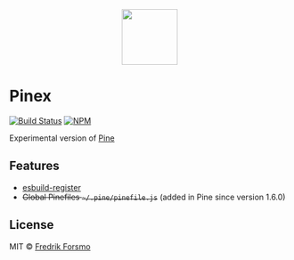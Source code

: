 <div align="center">
  <a href="https://github.com/pinefile/pine">
    <img src="https://avatars.githubusercontent.com/u/70938295?s=200&v=4" width="100px" height="100px" />
  </a>
</div>

# Pinex

[![Build Status](https://img.shields.io/github/workflow/status/pinefile/pinex/build?color=049668&style=flat-square)](https://github.com/pinefile/pinex/actions) [![NPM](https://img.shields.io/npm/v/@pinefile/pinex?color=049668&style=flat-square)](https://www.npmjs.com/package/@pinefile/pinex)

Experimental version of [Pine](https://pinefile.github.io)

## Features

* [esbuild-register](https://github.com/egoist/esbuild-register)
* ~~Global Pinefiles `~/.pine/pinefile.js`~~ (added in Pine since version 1.6.0)

## License

MIT © [Fredrik Forsmo](https://github.com/frozzare)
